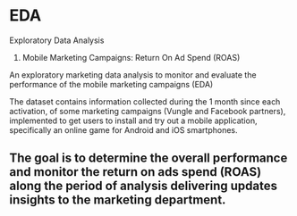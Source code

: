 # EDA
Exploratory Data Analysis

1. Mobile Marketing Campaigns: Return On Ad Spend (ROAS)

An exploratory marketing data analysis to monitor and evaluate the performance of the mobile marketing campaigns (EDA)

The dataset contains information collected during the 1 month since each activation, of some marketing campaigns (Vungle and Facebook partners), implemented to get users to install and try out a mobile application, specifically an online game for Android and iOS smartphones.

The goal is to determine the overall performance and monitor the return on ads spend (ROAS) along the period of analysis delivering updates insights to the marketing department.
---
